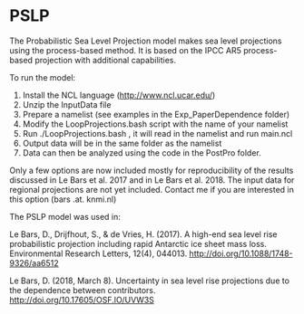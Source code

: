 # PSLP
The Probabilistic Sea Level Projection model makes sea level projections using the process-based method. It is based on the IPCC AR5 process-based projection with additional capabilities. 

To run the model:

1) Install the NCL language (http://www.ncl.ucar.edu/)
2) Unzip the InputData file
3) Prepare a namelist (see examples in the Exp_PaperDependence folder)
4) Modify the LoopProjections.bash script with the name of your namelist
5) Run ./LoopProjections.bash , it will read in the namelist and run main.ncl
6) Output data will be in the same folder as the namelist
7) Data can then be analyzed using the code in the PostPro folder.

Only a few options are now included mostly for reproducibility of the results discussed in Le Bars et al. 2017 and in Le Bars et al. 2018. The input data for regional projections are not yet included. Contact me if you are interested in this option (bars .at. knmi.nl)

The PSLP model was used in:

Le Bars, D., Drijfhout, S., & de Vries, H. (2017). A high-end sea level rise probabilistic projection including rapid Antarctic ice sheet mass loss. Environmental Research Letters, 12(4), 044013. http://doi.org/10.1088/1748-9326/aa6512

Le Bars, D. (2018, March 8). Uncertainty in sea level rise projections due to the dependence between contributors. http://doi.org/10.17605/OSF.IO/UVW3S
